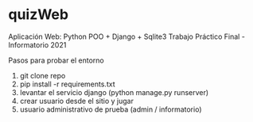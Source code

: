 # quizWeb
Aplicación Web: Python POO + Django + Sqlite3
Trabajo Práctico Final - Informatorio 2021

Pasos para probar el entorno

1) git clone repo
2) pip install -r requirements.txt
3) levantar el servicio django (python manage.py runserver)
4) crear usuario desde el sitio y jugar
5) usuario administrativo de prueba (admin / informatorio)

